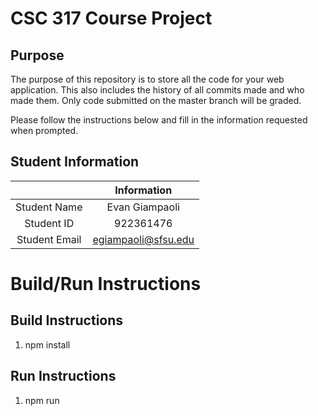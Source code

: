 # CSC 317 Course Project

## Purpose

The purpose of this repository is to store all the code for your web application. This also includes the history of all commits made and who made them. Only code submitted on the master branch will be graded.

Please follow the instructions below and fill in the information requested when prompted.

## Student Information

|               |     Information     |
| :-----------: | :-----------------: |
| Student Name  |   Evan Giampaoli    |
|  Student ID   |      922361476      |
| Student Email | egiampaoli@sfsu.edu |

# Build/Run Instructions

## Build Instructions

1. npm install

## Run Instructions

1. npm run
